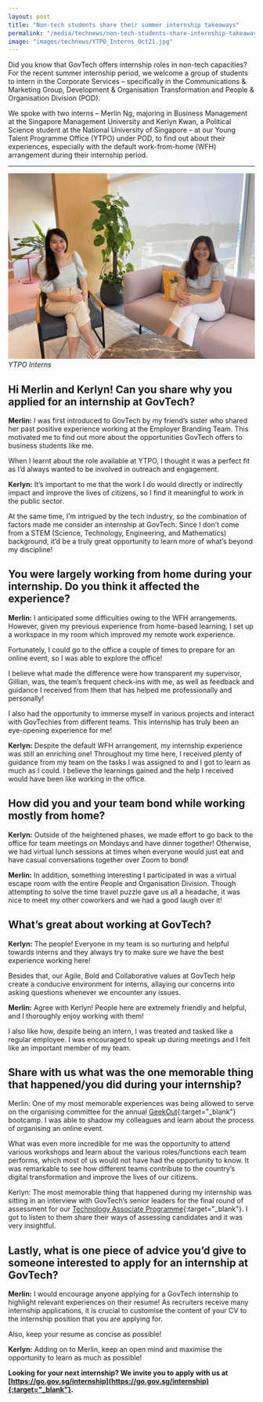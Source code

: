 ```yaml
---
layout: post
title: "Non-tech students share their summer internship takeaways"
permalink: "/media/technews/non-tech-students-share-internship-takeaways"
image: "images/technews/YTPO_Interns_Oct21.jpg"
---
```


Did you know that GovTech offers internship roles in non-tech capacities? For the recent summer internship period, we welcome a group of students to intern in the Corporate Services – specifically in the Communications & Marketing Group, Development & Organisation Transformation and People & Organisation Division (POD). 

We spoke with two interns – Merlin Ng, majoring in Business Management at the Singapore Management University and Kerlyn Kwan, a Political Science student at the National University of Singapore – at our Young Talent Programme Office (YTPO) under POD, to find out about their experiences, especially with the default work-from-home (WFH) arrangement during their internship period.

---

![YTPO Interns](/images/technews/YTPO_Interns_Oct21.jpg)*YTPO Interns*

## **Hi Merlin and Kerlyn! Can you share why you applied for an internship at GovTech?**

**Merlin:** I was first introduced to GovTech by my friend’s sister who shared her past positive experience working at the Employer Branding Team. This motivated me to find out more about the opportunities GovTech offers to business students like me.

When I learnt about the role available at YTPO, I thought it was a perfect fit as I’d always wanted to be involved in outreach and engagement.

**Kerlyn:** It’s important to me that the work I do would directly or indirectly impact and improve the lives of citizens, so I find it meaningful to work in the public sector.

At the same time, I’m intrigued by the tech industry, so the combination of factors made me consider an internship at GovTech. Since I don’t come from a STEM (Science, Technology, Engineering, and Mathematics) background, it’d be a truly great opportunity to learn more of what’s beyond my discipline!

## **You were largely working from home during your internship. Do you think it affected the experience?**

**Merlin:** I anticipated some difficulties owing to the WFH arrangements. However, given my previous experience from home-based learning, I set up a workspace in my room which improved my remote work experience.

Fortunately, I could go to the office a couple of times to prepare for an online event, so I was able to explore the office!

I believe what made the difference were how transparent my supervisor, Gillian, was, the team’s frequent check-ins with me, as well as feedback and guidance I received from them that has helped me professionally and personally!  

I also had the opportunity to immerse myself in various projects and interact with GovTechies from different teams. This internship has truly been an eye-opening experience for me! 

**Kerlyn:** Despite the default WFH arrangement, my internship experience was still an enriching one! Throughout my time here, I received plenty of guidance from my team on the tasks I was assigned to and I got to learn as much as I could. I believe the learnings gained and the help I received would have been like working in the office.

## **How did you and your team bond while working mostly from home?**

**Kerlyn:** Outside of the heightened phases, we made effort to go back to the office for team meetings on Mondays and have dinner together! Otherwise, we had virtual lunch sessions at times when everyone would just eat and have casual conversations together over Zoom to bond!

**Merlin:** In addition, something interesting I participated in was a virtual escape room with the entire People and Organisation Division. Though attempting to solve the time travel puzzle gave us all a headache, it was nice to meet my other coworkers and we had a good laugh over it!

## **What’s great about working at GovTech?**

**Kerlyn:** The people! Everyone in my team is so nurturing and helpful towards interns and they always try to make sure we have the best experience working here! 

Besides that, our Agile, Bold and Collaborative values at GovTech help create a conducive environment for interns, allaying our concerns into asking questions whenever we encounter any issues.

**Merlin:** Agree with Kerlyn! People here are extremely friendly and helpful, and I thoroughly enjoy working with them! 	

I also like how, despite being an intern, I was treated and tasked like a regular employee. I was encouraged to speak up during meetings and I felt like an important member of my team. 

## **Share with us what was the one memorable thing that happened/you did during your internship?**

Merlin: One of my most memorable experiences was being allowed to serve on the organising committee for the annual [GeekOut](https://www.tech.gov.sg/careers/students-and-graduates/){:target="_blank"} bootcamp. I was able to shadow my colleagues and learn about the process of organising an online event.

What was even more incredible for me was the opportunity to attend various workshops and learn about the various roles/functions each team performs, which most of us would not have had the opportunity to know. It was remarkable to see how different teams contribute to the country’s digital transformation and improve the lives of our citizens.

Kerlyn: The most memorable thing that happened during my internship was sitting in an interview with GovTech’s senior leaders for the final round of assessment for our [Technology Associate Programme](https://www.tech.gov.sg/careers/students-and-graduates/){:target="_blank"}. I got to listen to them share their ways of assessing candidates and it was very insightful.

## **Lastly, what is one piece of advice you’d give to someone interested to apply for an internship at GovTech?**

**Merlin:** I would encourage anyone applying for a GovTech internship to highlight relevant experiences on their resume! As recruiters receive many internship applications, it is crucial to customise the content of your CV to the internship position that you are applying for. 

Also, keep your resume as concise as possible!

**Kerlyn:** Adding on to Merlin, keep an open mind and maximise the opportunity to learn as much as possible! 

**Looking for your next internship? We invite you to apply with us at [https://go.gov.sg/internship](https://go.gov.sg/internship){:target="_blank"}.**


